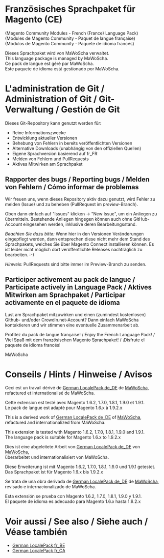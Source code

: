 # Französisches Sprachpaket für Magento (CE)
(Magento Community Modules - French (France) Language Pack)<br />
(Modules de Magento Community - Paquet de langue française)<br />
(Módulos de Magento Community - Paquete de idioma francés)

Dieses Sprachpaket wird von MaWoScha verwaltet.<br />
This language package is managed by MaWoScha.<br />
Ce pack de langue est géré par MaWoScha.<br />
Este paquete de idioma está gestionado por MaWoScha.


# L'administration de Git / Administration of Git / Git-Verwaltung / Gestión de Git

Dieses Git-Repository kann genutzt werden für:

* Reine Informationszwecke
* Entwicklung aktueller Versionen
* Behebung von Fehlern in bereits veröffentlichten Versionen
* Alternative Downloads (unabhängig von den offiziellen Quellen)
* Eigene Sprachversion basierend auf fr_FR
* Melden von Fehlern und PullRequests
* Aktives Mitwirken am Sprachpaket

## Rapporter des bugs / Reporting bugs / Melden von Fehlern / Cómo informar de problemas

Wir freuen uns, wenn dieses Repository aktiv dazu genutzt, wird Fehler zu melden (Issue) und zu beheben (PullRequest im _preview_-Branch).

Oben dann einfach auf "Issues" klicken -> "New Issue", um ein Anliegen zu übermitteln. Bestehende Anliegen hingegen können auch ohne GitHub-Account eingesehen werden, inklusive deren Bearbeitungsstand.

_Beachten Sie dazu bitte:_ Wenn hier in den Versionen Veränderungen eingepflegt werden, dann entsprechen diese nicht mehr dem Stand des Sprachpakets, welches Sie über Magento Connect installieren können. Es ist leider nicht möglich dort veröffentlichte Releases nachträglich zu bearbeiten. :-)

_Hinweis:_ PullRequests sind bitte immer im Preview-Branch zu senden.

## Participer activement au pack de langue / Participate actively in Language Pack / Aktives Mitwirken am Sprachpaket / Participar activamente en el paquete de idioma

Lust am Sprachpaket mitzuwirken und einen (zumindest kostenlosen) Github- und/oder Crowdin.net-Account? Dann einfach MaWoScha kontaktieren und wir stimmen eine eventuelle Zusammenarbeit ab.

Profitez du pack de langue française! / Enjoy the French Language Pack! / Viel Spaß mit dem französischen Magento Sprachpaket! / ¡Disfrute el paquete de idioma francés!

MaWoScha


# Conseils / Hints / Hinweise / Avisos

Ceci est un travail dérivé de [German LocalePack de_DE](https://github.com/MaWoScha/German_LocalePack_de_DE) de [MaWoScha](https://github.com/MaWoScha/),<br />
refactured et internationalisé de MaWoScha.

Cette extension est testé avec Magento 1.6.2, 1.7.0, 1.8.1, 1.9.0 et 1.9.1. <br />
Le pack de langue est adapté pour Magento 1.6.x à 1.9.2.x


This is a derived work of [German LocalePack de_DE](https://github.com/MaWoScha/German_LocalePack_de_DE) of [MaWoScha](https://github.com/MaWoScha/),<br />
refactured and internationalized from MaWoScha.

This extension is tested with Magento 1.6.2, 1.7.0, 1.8.1, 1.9.0 and 1.9.1. <br />
The language pack is suitable for Magento 1.6.x to 1.9.2.x


Dies ist eine abgeleitete Arbeit von [German LocalePack de_DE](https://github.com/MaWoScha/German_LocalePack_de_DE) von [MaWoScha](https://github.com/MaWoScha/),<br />
überarbeitet und internationalisiert von MaWoScha.

Diese Erweiterung ist mit Magento 1.6.2, 1.7.0, 1.8.1, 1.9.0 und 1.9.1 getestet. <br />
Das Sprachpaket ist für Magento 1.6.x bis 1.9.2.x


Se trata de una obra derivada de [German LocalePack de_DE](https://github.com/MaWoScha/German_LocalePack_de_DE) de [MaWoScha](https://github.com/MaWoScha/),<br />
revisado e internacionalizado de MaWoScha.

Esta extensión se prueba con Magento 1.6.2, 1.7.0, 1.8.1, 1.9.0 y 1.9.1. <br />
El paquete de idioma es adecuado para Magento 1.6.x hasta 1.9.2.x


# Voir aussi / See also / Siehe auch / Véase también
* [German LocalePack fr_BE](https://github.com/MaWoScha/German_LocalePack_fr_BE)
* [German LocalePack fr_CA](https://github.com/MaWoScha/German_LocalePack_fr_CA)
